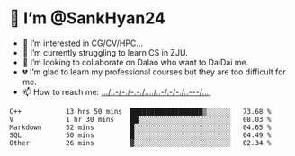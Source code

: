 # 👋 I’m @SankHyan24
- 👀 I’m interested in CG/CV/HPC...
- 🌱 I’m currently struggling to learn CS in ZJU.
- 💞️ I’m looking to collaborate on Dalao who want to DaiDai me.
- 💔 I’m glad to learn my professional courses but they are too difficult for me.
- 📫 How to reach me: [.../..-/-./-.-./..../..-/.-/-./..---/....](mailto:sunchuan24@gmail.com)

<!---
SankHyan24/SankHyan24 is a ✨ special ✨ repository because its `README.md` (this file) appears on your GitHub profile.
You can click the Preview link to take a look at your changes.
--->
<!--START_SECTION:waka-->

```text
C++           13 hrs 50 mins  ██████████████████▒░░░░░░   73.68 %
V             1 hr 30 mins    ██░░░░░░░░░░░░░░░░░░░░░░░   08.03 %
Markdown      52 mins         █░░░░░░░░░░░░░░░░░░░░░░░░   04.65 %
SQL           50 mins         █░░░░░░░░░░░░░░░░░░░░░░░░   04.49 %
Other         26 mins         ▓░░░░░░░░░░░░░░░░░░░░░░░░   02.34 %
```

<!--END_SECTION:waka-->
